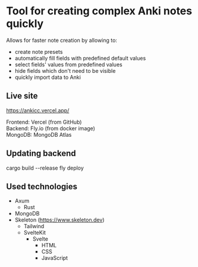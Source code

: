 # Tool for creating complex Anki notes quickly

Allows for faster note creation by allowing to:

- create note presets
- automatically fill fields with predefined default values
- select fields' values from predefined values
- hide fields which don't need to be visible
- quickly import data to Anki

## Live site

https://ankicc.vercel.app/

Frontend: Vercel (from GitHub)  
Backend: Fly.io (from docker image)  
MongoDB: MongoDB Atlas

## Updating backend

cargo build --release
fly deploy

## Used technologies

- Axum
  - Rust
- MongoDB
- Skeleton (https://www.skeleton.dev)
  - Tailwind
  - SvelteKit
    - Svelte
      - HTML
      - CSS
      - JavaScript
